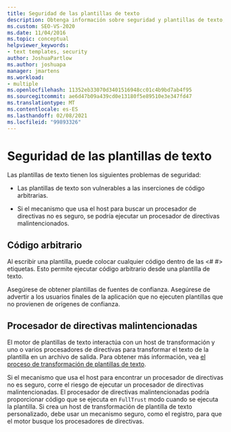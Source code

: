 ```yaml
---
title: Seguridad de las plantillas de texto
description: Obtenga información sobre seguridad y plantillas de texto, incluidos temas como código arbitrario y procesadores de directivas malintencionadas.
ms.custom: SEO-VS-2020
ms.date: 11/04/2016
ms.topic: conceptual
helpviewer_keywords:
- text templates, security
author: JoshuaPartlow
ms.author: joshuapa
manager: jmartens
ms.workload:
- multiple
ms.openlocfilehash: 11352eb33070d3401516948cc01c4b9bd7ab4f95
ms.sourcegitcommit: ae6d47b09a439cd0e13180f5e89510e3e347fd47
ms.translationtype: MT
ms.contentlocale: es-ES
ms.lasthandoff: 02/08/2021
ms.locfileid: "99893326"
---
```

# <a name="security-of-text-templates"></a>Seguridad de las plantillas de texto
Las plantillas de texto tienen los siguientes problemas de seguridad:

- Las plantillas de texto son vulnerables a las inserciones de código arbitrarias.

- Si el mecanismo que usa el host para buscar un procesador de directivas no es seguro, se podría ejecutar un procesador de directivas malintencionados.

## <a name="arbitrary-code"></a>Código arbitrario
 Al escribir una plantilla, puede colocar cualquier código dentro de las \<# #> etiquetas. Esto permite ejecutar código arbitrario desde una plantilla de texto.

 Asegúrese de obtener plantillas de fuentes de confianza. Asegúrese de advertir a los usuarios finales de la aplicación que no ejecuten plantillas que no provienen de orígenes de confianza.

## <a name="malicious-directive-processor"></a>Procesador de directivas malintencionadas
 El motor de plantillas de texto interactúa con un host de transformación y uno o varios procesadores de directivas para transformar el texto de la plantilla en un archivo de salida. Para obtener más información, vea [el proceso de transformación de plantillas de texto](../modeling/the-text-template-transformation-process.md).

 Si el mecanismo que usa el host para encontrar un procesador de directivas no es seguro, corre el riesgo de ejecutar un procesador de directivas malintencionadas. El procesador de directivas malintencionadas podría proporcionar código que se ejecuta en `FullTrust` modo cuando se ejecuta la plantilla. Si crea un host de transformación de plantilla de texto personalizado, debe usar un mecanismo seguro, como el registro, para que el motor busque los procesadores de directivas.
